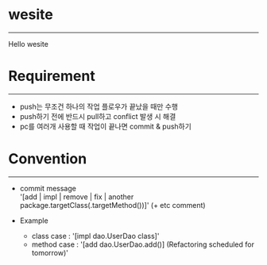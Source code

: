 # wesite
-----
  Hello wesite

# Requirement
-----
  * push는 무조건 하나의 작업 플로우가 끝났을 때만 수행
  * push하기 전에 반드시 pull하고 conflict 발생 시 해결
  * pc를 여러개 사용할 때 작업이 끝나면 commit & push하기
  
# Convention
-----
  * commit message <br>
    '[add | impl | remove | fix | another   package.targetClass(.targetMethod())]' (+ etc comment)

  * Example <br>
    - class  case : '[impl dao.UserDao class]'
    - method case : '[add dao.UserDao.add()] (Refactoring scheduled for tomorrow)'
